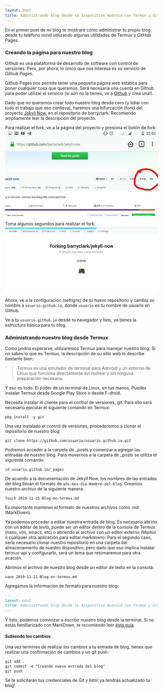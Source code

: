 ```yaml
---
layout: post
title: Administrando blog desde tu dispositivo Android con Termux y GitHub Pages
---
```


En el primer post de mi blog te mostraré cómo administrar tu propio blog desde tu teléfono móvil utilizando algunas utilidades de Termux y GitHub Pages.

### Creando la página para nuestro blog

Github es una plataforma de desarrollo de software con control de versiones. Pero, por ahora, lo único que nos interesa es su servicio de *Github Pages*.

Github Pages nos permite tener una pequeña página web estática para poner cualquier cosa que queramos. Será necesaria una cuenta en Github para poder utilizar el servicio (si aún no la tienes, ve a [Github](https://github.com) y crea una!).

Dado que no queremos crear todo nuestro blog desde cero (y lidiar con todo el trabajo que eso conlleva), haremos una bifurcación (fork) del proyecto [Jekyll Now](https://github.com/barryclark/jekyll-now), en el repositorio de barryclark. Recomiendo ampliamente leer la descripción del proyecto.

Para realizar el fork, ve a la página del proyecto y presiona el botón de fork:
![Ve a la página del proyecto y presiona el botón de fork](/images/2019-11-21-Blog-en-Termux/forkjekyllnow.jpg)

Toma algunos segundos para realizar el fork:
![it will take some seconds to fork the project](/images/2019-11-21-Blog-en-Termux/forkinproxess.jpg)

Ahora, ve a la configuración (settigns) de tu nuevo repositorio y cambia su nombre a `usuario.github.io`, donde `usuario` es tu nombre de usuario en Github.

Ve a tu `usuario.github.io` desde tu navegador y listo, ya tienes la estructura básica para tu blog.

### Administrando nuestro blog desde Termux

Como podría esperarse, utilizaremos Termux para manejar nuestro blog. Si no sabes lo que es Termux, la descripción de su sitio web lo describe bastante bien:

> Termux es una emulador de terminal para Adnroid y un entorno de Linux que funciona directamente sin rootear y sin ninguna preparación necesaria.

Y eso es todo. El poder de un terminal de Linux, en tus manos.
Puedes instalar Termux desde Google Play Store o desde F-droid.

Necesita instalar el cliente para el control de versiones, git. Para ello será necesario ejecutar el siguiente comando en Termux:

```shell
pkg install -y git 
```

Una vez instalado el control de versiones, procederemos a clonar el repositorio de nuestro blog:

```shell
git clone https://github.com/usuario/usuario.github.io.git
```

Podremos acceder a la carpeta de \_posts y comenzar a agregar las entradas de nuestro blog. Para movernos a la carpeta de \_posts se utiliza el siguiente comando:

```shell
cd usuario.github.io/_pages
```

De acuerdo a la documentación de Jekyll Now, los nombres de las entradas del blog llevan el formato de `año-mes-dia-Nombre-del-blog`. Creamos nuestro archivo de la siguiente manera:

```shell
touch 2019-11-21-Blog-en-termux.md
```

Es importante mantener el formato de nuestros archivos como .md (MarkDown).

Ya podemos proceder a editar nuestra entrada de blog. Es necesario abrirlo con un editor de texto, puede ser un editor dentro de la consola de Termux (nano, vim, emacs, etc) o abriendo el archivo con un editor externo (Markor o cualquier otra aplicación para editar markdown). Para el segundo caso, sería necesario clonar nuestro repositorio en una carpeta del almacenamiento de nuestro dispositivo, pero dado que eso implica instalar termux-api y configurarlo, será un tema que retomaremos para otra ocación.

Abrimos el archivo de nuestro blog desde un editor de texto en la consola:

```shell
nano 2019-11-21-Blog-en-termux.md
```

Agregamos la información de formato para nuestro blog:

```markdown
---
layout: post
title: Administrando blog desde tu dispositivo Android con Termux y GitHub Pages
---
```

Y listo, podemos comenzar a escribir nuestro blog desde la terminal. Si no estás familiarizado con MarkDown, te recomiendo leer [ésta guía](https://guides.github.com/features/mastering-markdown/)

#### Subiendo los cambios

Una vez termines de realizar los cambios a tu entrada de blog, tienes que realizar una confirmación de cambios y un git push:

```shell
git add .
git commit -m "Creando nueva entrada del blog"
git push
```

Se te solicitarán tus credenciales de Git y listo! ya tendrás actualizado tu blog!

